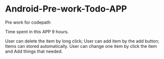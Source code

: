 # Android-Pre-work-Todo-APP
Pre work for codepath

Time spent in this APP 9 hours.

User can delete the item by long click;
User can add item by the add button;
Items can stored automatically.
User can change one item by click the item and Add things that needed.
